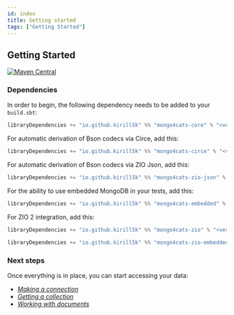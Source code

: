 ```yaml
---
id: index
title: Getting started
tags: ["Getting Started"]
---
```


## Getting Started

[![Maven Central](https://img.shields.io/maven-central/v/io.github.kirill5k/mongo4cats-core_2.13.svg)](http://search.maven.org/#search%7Cga%7C1%mongo4cats-core)

### Dependencies
In order to begin, the following dependency needs to be added to your `build.sbt`:
```scala
libraryDependencies += "io.github.kirill5k" %% "mongo4cats-core" % "<version>"
```

For automatic derivation of Bson codecs via Circe, add this: 
```scala
libraryDependencies += "io.github.kirill5k" %% "mongo4cats-circe" % "<version>"
```

For automatic derivation of Bson codecs via ZIO Json, add this:
```scala
libraryDependencies += "io.github.kirill5k" %% "mongo4cats-zio-json" % "<version>"
```

For the ability to use embedded MongoDB in your tests, add this:
```scala
libraryDependencies += "io.github.kirill5k" %% "mongo4cats-embedded" % "<version>" % Test
```

For ZIO 2 integration, add this:
```scala
libraryDependencies += "io.github.kirill5k" %% "mongo4cats-zio" % "<version>"

libraryDependencies += "io.github.kirill5k" %% "mongo4cats-zio-embedded" % "<version>"
```

### Next steps

Once everything is in place, you can start accessing your data:
- *[Making a connection](./gettingstarted/connection.html)*
- *[Getting a collection](./gettingstarted/collection.html)*
- *[Working with documents](./gettingstarted/documents.html)*